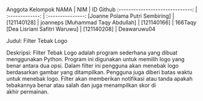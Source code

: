 Anggota Kelompok
NAMA                             | NIM             | ID Github
:------------------------------: | :-------------: | :---------------:
[Joanne Polama Putri Sembiring]  | [121140128]     | joanneps
[Muhammad Taqy Abdullah]         | [121140166]     | 166Taqy
[Dea Lisriani Safitri Waruwu]    | [121140208]     | Deawaruwu04


Judul: Filter Tebak Logo

Deskripsi:
Filter Tebak Logo adalah program sederhana yang dibuat menggunakan Python. Program ini digunakan untuk memilih logo yang benar antara dua opsi. Dalam filter ini pengguna akan menebak logo berdasarkan gambar yang ditampilkan. Pengguna juga diberi batas waktu untuk menebak logo. Filter akan memberikan notifikasi atau tanda apakah tebakannya benar atau salah dan juga menampilkan skor di akhir permainan.

